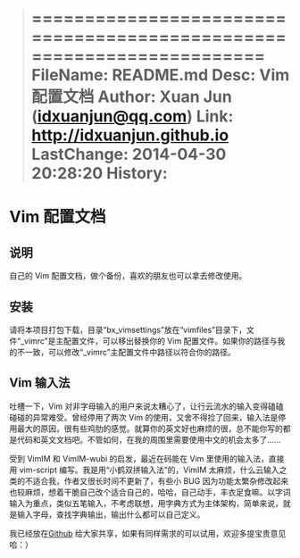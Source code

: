 >======================================================================
>     FileName: README.md
>         Desc: Vim 配置文档
>       Author: Xuan Jun (idxuanjun@qq.com)
>         Link: http://idxuanjun.github.io
>   LastChange: 2014-04-30 20:28:20
>      History:
>======================================================================

Vim 配置文档
============

说明
----

自己的 Vim 配置文档，做个备份，喜欢的朋友也可以拿去修改使用。

安装
----

请将本项目打包下载，目录“bx_vimsettings”放在“vimfiles”目录下，文件“_vimrc”是主配置文件，可以移出替换你的 Vim 配置文件。如果你的路径与我的不一致，可以修改“_vimrc”主配置文件中路径以符合你的路径。

Vim 输入法
----------

吐槽一下，Vim 对非字母输入的用户来说太糟心了，让行云流水的输入变得磕磕碰碰的异常难受。曾经停用了两次 Vim 的使用，又舍不得捡了回来，输入法是停用最大的原因，很有些鸡肋的感觉。就算你的英文好也麻烦的很，总不能你写的都是代码和英文文档吧。不管如何，在我的周围里需要使用中文的机会太多了……

受到 VimIM 和 VimIM-wubi 的启发，最近在码能在 Vim 里使用的输入法，直接用 vim-script 编写。我是用“小鹤双拼输入法”的，VimIM 太麻烦，什么云输入之类的不适合我，作者又很长时间不更新了，有些小 BUG 因为功能太繁杂修改起来也较麻烦，想着干脆自己改个适合自己的，哈哈，自己动手，丰衣足食嘛。以字词输入为重点，类似五笔输入，不考虑联想，用字典方式为主体架构，简单来说，就是输入字母，查找字典输出，输出什么都可以自己定义。

我已经放在[Github](https://github.com/idxuanjun/bx_vimim_dict) 给大家共享，如果有同样需求的可以试用，欢迎多提宝贵意见哈：）
